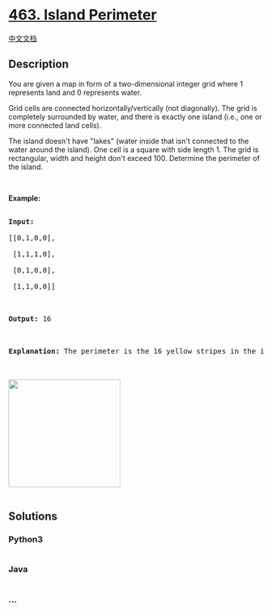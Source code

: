 # [463. Island Perimeter](https://leetcode.com/problems/island-perimeter)

[中文文档](/solution/0400-0499/0463.Island%20Perimeter/README.md)

## Description
<p>You are given a map in form of a two-dimensional integer grid where 1 represents land and 0 represents water.</p>



<p>Grid cells are connected horizontally/vertically (not diagonally). The grid is completely surrounded by water, and there is exactly one island (i.e., one or more connected land cells).</p>



<p>The island doesn&#39;t have &quot;lakes&quot; (water inside that isn&#39;t connected to the water around the island). One cell is a square with side length 1. The grid is rectangular, width and height don&#39;t exceed 100. Determine the perimeter of the island.</p>



<p>&nbsp;</p>



<p><b>Example:</b></p>



<pre>

<strong>Input:</strong>

[[0,1,0,0],

 [1,1,1,0],

 [0,1,0,0],

 [1,1,0,0]]



<strong>Output:</strong> 16



<strong>Explanation:</strong> The perimeter is the 16 yellow stripes in the image below:



<img src="https://assets.leetcode.com/uploads/2018/10/12/island.png" style="width: 221px; height: 213px;" />

</pre>




## Solutions


<!-- tabs:start -->

### **Python3**

```python

```

### **Java**

```java

```

### **...**
```

```

<!-- tabs:end -->